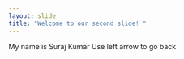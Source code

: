 ```yaml
---
layout: slide
title: "Welcome to our second slide! "
---
```

My name is Suraj Kumar 
Use  left arrow to go back
